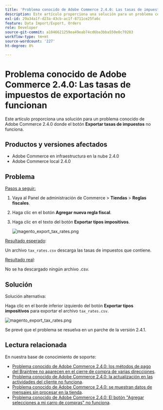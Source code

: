 ```yaml
---
title: 'Problema conocido de Adobe Commerce 2.4.0: Las tasas de impuestos de exportación no funcionan'
description: Este artículo proporciona una solución para un problema conocido de Adobe Commerce 2.4.0 en el que el botón **Exportar tipos impositivos** no funciona.
exl-id: 29a34a1f-d23a-43cb-ac1f-8711ce25fa6c
feature: Data Import/Export, Orders
role: Developer
source-git-commit: a1046621259ea49eab74cd6ba3bba550e0c70283
workflow-type: tm+mt
source-wordcount: '227'
ht-degree: 0%

---
```


# Problema conocido de Adobe Commerce 2.4.0: Las tasas de impuestos de exportación no funcionan

Este artículo proporciona una solución para un problema conocido de Adobe Commerce 2.4.0 donde el botón **Exportar tasas de impuestos** no funciona.

## Productos y versiones afectados

* Adobe Commerce en infraestructura en la nube 2.4.0
* Adobe Commerce local 2.4.0

## Problema

<u>Pasos a seguir:</u>

1. Vaya al Panel de administración de Commerce > **Tiendas** > **Reglas fiscales**.
1. Haga clic en el botón **Agregar nueva regla fiscal**.
1. Haga clic en el texto del botón **Exportar tipos impositivos**.

   ![magento_export_tax_rates.png](assets/mceclip0.png)

<u>Resultado esperado</u>:

Un archivo `tax_rates.csv` descarga las tasas de impuestos que contiene.

<u>Resultado real</u>:

No se ha descargado ningún archivo .csv.

## Solución

Solución alternativa:

Haga clic en el borde inferior izquierdo del botón **Exportar tipos impositivos** para exportar el archivo `tax_rates.csv`.

![magento_export_tax_rates.png](assets/mceclip1.png)

Se prevé que el problema se resuelva en un parche de la versión 2.4.1.

## Lectura relacionada

En nuestra base de conocimiento de soporte:

* [Problema conocido de Adobe Commerce 2.4.0: los métodos de pago del Braintree no aparecen en el cierre de compra de varias direcciones](/help/troubleshooting/payments/magento-2-4-0-braintree-not-in-multiple-addresses-checkout.md).
* [Problema conocido de Adobe Commerce 2.4.0: la actualización en las actividades del cliente no funciona](/help/troubleshooting/miscellaneous/magento-2-4-0-refresh-on-customer-activities-does-not-work.md).
* [Problema conocido de Adobe Commerce 2.4.0: se muestran datos de mensajes sin procesar en la tienda](/help/troubleshooting/storefront/magento-2-4-0-issue-storefront-raw-message-data-display.md).
* [Problema conocido de Adobe Commerce 2.4.0: El botón &quot;Agregar selecciones a mi carro de compras&quot; no funciona](/help/troubleshooting/miscellaneous/magento-2-4-0-add-selections-to-my-cart-does-not-work.md).
